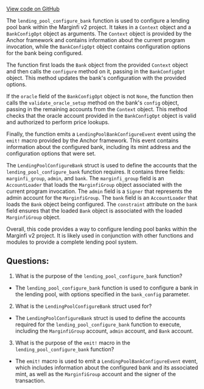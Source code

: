 [View code on GitHub](https://github.com/mrgnlabs/marginfi-v2/src/instructions/marginfi_group/configure_bank.rs)

The `lending_pool_configure_bank` function is used to configure a lending pool bank within the Marginfi v2 project. It takes in a `Context` object and a `BankConfigOpt` object as arguments. The `Context` object is provided by the Anchor framework and contains information about the current program invocation, while the `BankConfigOpt` object contains configuration options for the bank being configured.

The function first loads the `Bank` object from the provided `Context` object and then calls the `configure` method on it, passing in the `BankConfigOpt` object. This method updates the bank's configuration with the provided options.

If the `oracle` field of the `BankConfigOpt` object is not `None`, the function then calls the `validate_oracle_setup` method on the bank's `config` object, passing in the remaining accounts from the `Context` object. This method checks that the oracle account provided in the `BankConfigOpt` object is valid and authorized to perform price lookups.

Finally, the function emits a `LendingPoolBankConfigureEvent` event using the `emit!` macro provided by the Anchor framework. This event contains information about the configured bank, including its mint address and the configuration options that were set.

The `LendingPoolConfigureBank` struct is used to define the accounts that the `lending_pool_configure_bank` function requires. It contains three fields: `marginfi_group`, `admin`, and `bank`. The `marginfi_group` field is an `AccountLoader` that loads the `MarginfiGroup` object associated with the current program invocation. The `admin` field is a `Signer` that represents the admin account for the `MarginfiGroup`. The `bank` field is an `AccountLoader` that loads the `Bank` object being configured. The `constraint` attribute on the `bank` field ensures that the loaded `Bank` object is associated with the loaded `MarginfiGroup` object.

Overall, this code provides a way to configure lending pool banks within the Marginfi v2 project. It is likely used in conjunction with other functions and modules to provide a complete lending pool system.
## Questions: 
 1. What is the purpose of the `lending_pool_configure_bank` function?
- The `lending_pool_configure_bank` function is used to configure a bank in the lending pool, with options specified in the `bank_config` parameter.

2. What is the `LendingPoolConfigureBank` struct used for?
- The `LendingPoolConfigureBank` struct is used to define the accounts required for the `lending_pool_configure_bank` function to execute, including the `MarginfiGroup` account, `admin` account, and `Bank` account.

3. What is the purpose of the `emit!` macro in the `lending_pool_configure_bank` function?
- The `emit!` macro is used to emit a `LendingPoolBankConfigureEvent` event, which includes information about the configured bank and its associated mint, as well as the `MarginfiGroup` account and the signer of the transaction.